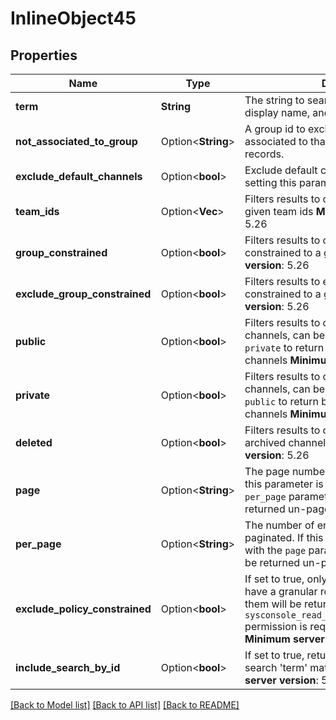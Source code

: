 # InlineObject45

## Properties

Name | Type | Description | Notes
------------ | ------------- | ------------- | -------------
**term** | **String** | The string to search in the channel name, display name, and purpose. | 
**not_associated_to_group** | Option<**String**> | A group id to exclude channels that are associated to that group via GroupChannel records. | [optional]
**exclude_default_channels** | Option<**bool**> | Exclude default channels from the results by setting this parameter to true. | [optional]
**team_ids** | Option<**Vec<String>**> | Filters results to channels belonging to the given team ids  __Minimum server version__: 5.26  | [optional]
**group_constrained** | Option<**bool**> | Filters results to only return channels constrained to a group  __Minimum server version__: 5.26  | [optional]
**exclude_group_constrained** | Option<**bool**> | Filters results to exclude channels constrained to a group  __Minimum server version__: 5.26  | [optional]
**public** | Option<**bool**> | Filters results to only return Public / Open channels, can be used in conjunction with `private` to return both `public` and `private` channels  __Minimum server version__: 5.26  | [optional]
**private** | Option<**bool**> | Filters results to only return Private channels, can be used in conjunction with `public` to return both `private` and `public` channels  __Minimum server version__: 5.26  | [optional]
**deleted** | Option<**bool**> | Filters results to only return deleted / archived channels  __Minimum server version__: 5.26  | [optional]
**page** | Option<**String**> | The page number to return, if paginated. If this parameter is not present with the `per_page` parameter then the results will be returned un-paged. | [optional]
**per_page** | Option<**String**> | The number of entries to return per page, if paginated. If this parameter is not present with the `page` parameter then the results will be returned un-paged. | [optional]
**exclude_policy_constrained** | Option<**bool**> | If set to true, only channels which do not have a granular retention policy assigned to them will be returned. The `sysconsole_read_compliance_data_retention` permission is required to use this parameter. __Minimum server version__: 5.35  | [optional][default to false]
**include_search_by_id** | Option<**bool**> | If set to true, returns channels where given search 'term' matches channel ID. __Minimum server version__: 5.35  | [optional][default to false]

[[Back to Model list]](../README.md#documentation-for-models) [[Back to API list]](../README.md#documentation-for-api-endpoints) [[Back to README]](../README.md)


